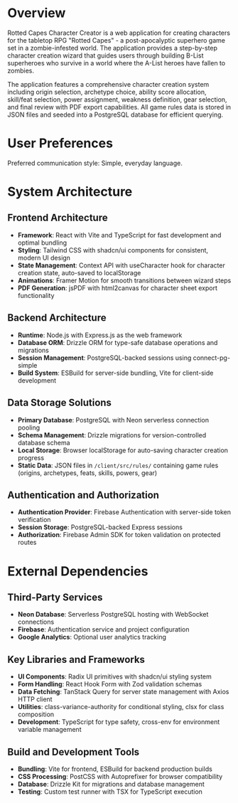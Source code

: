 # Overview

Rotted Capes Character Creator is a web application for creating characters for the tabletop RPG "Rotted Capes" - a post-apocalyptic superhero game set in a zombie-infested world. The application provides a step-by-step character creation wizard that guides users through building B-List superheroes who survive in a world where the A-List heroes have fallen to zombies.

The application features a comprehensive character creation system including origin selection, archetype choice, ability score allocation, skill/feat selection, power assignment, weakness definition, gear selection, and final review with PDF export capabilities. All game rules data is stored in JSON files and seeded into a PostgreSQL database for efficient querying.

# User Preferences

Preferred communication style: Simple, everyday language.

# System Architecture

## Frontend Architecture
- **Framework**: React with Vite and TypeScript for fast development and optimal bundling
- **Styling**: Tailwind CSS with shadcn/ui components for consistent, modern UI design
- **State Management**: Context API with useCharacter hook for character creation state, auto-saved to localStorage
- **Animations**: Framer Motion for smooth transitions between wizard steps
- **PDF Generation**: jsPDF with html2canvas for character sheet export functionality

## Backend Architecture
- **Runtime**: Node.js with Express.js as the web framework
- **Database ORM**: Drizzle ORM for type-safe database operations and migrations
- **Session Management**: PostgreSQL-backed sessions using connect-pg-simple
- **Build System**: ESBuild for server-side bundling, Vite for client-side development

## Data Storage Solutions
- **Primary Database**: PostgreSQL with Neon serverless connection pooling
- **Schema Management**: Drizzle migrations for version-controlled database schema
- **Local Storage**: Browser localStorage for auto-saving character creation progress
- **Static Data**: JSON files in `/client/src/rules/` containing game rules (origins, archetypes, feats, skills, powers, gear)

## Authentication and Authorization
- **Authentication Provider**: Firebase Authentication with server-side token verification
- **Session Storage**: PostgreSQL-backed Express sessions
- **Authorization**: Firebase Admin SDK for token validation on protected routes

# External Dependencies

## Third-Party Services
- **Neon Database**: Serverless PostgreSQL hosting with WebSocket connections
- **Firebase**: Authentication service and project configuration
- **Google Analytics**: Optional user analytics tracking

## Key Libraries and Frameworks
- **UI Components**: Radix UI primitives with shadcn/ui styling system
- **Form Handling**: React Hook Form with Zod validation schemas
- **Data Fetching**: TanStack Query for server state management with Axios HTTP client
- **Utilities**: class-variance-authority for conditional styling, clsx for class composition
- **Development**: TypeScript for type safety, cross-env for environment variable management

## Build and Development Tools
- **Bundling**: Vite for frontend, ESBuild for backend production builds
- **CSS Processing**: PostCSS with Autoprefixer for browser compatibility
- **Database**: Drizzle Kit for migrations and database management
- **Testing**: Custom test runner with TSX for TypeScript execution